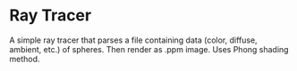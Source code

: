 # Ray Tracer #

A simple ray tracer that parses a file containing data (color, diffuse, ambient, etc.) of spheres.
Then render as .ppm image.
Uses Phong shading method.